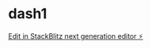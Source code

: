 # dash1

[Edit in StackBlitz next generation editor ⚡️](https://stackblitz.com/~/github.com/camelludo/dash1)